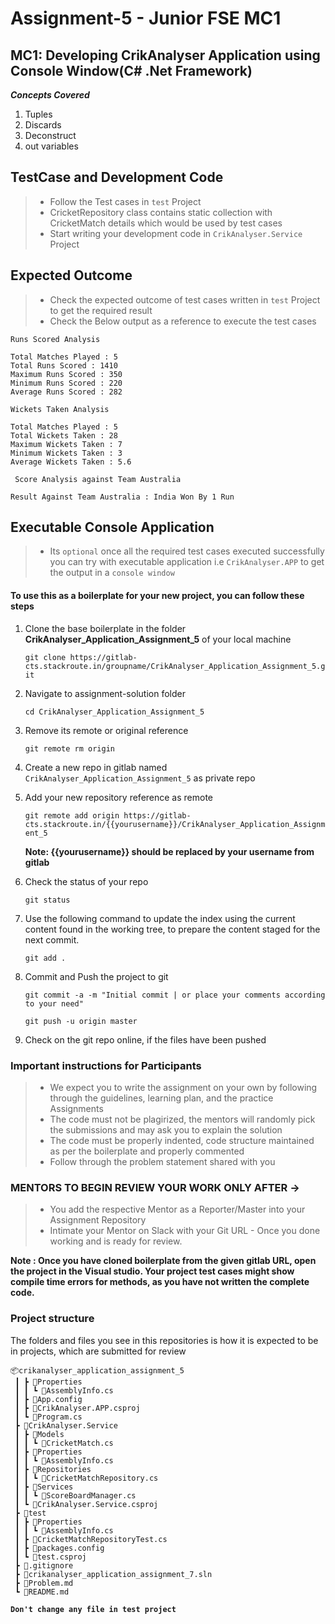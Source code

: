 ﻿# Assignment-5 - Junior FSE MC1

## MC1: Developing CrikAnalyser Application using Console Window(C# .Net Framework) 

***Concepts Covered***
1. Tuples
2. Discards
3. Deconstruct
4. out variables


## TestCase and Development Code

> - Follow the Test cases in `test` Project
> - CricketRepository class contains static collection with CricketMatch details which would be used by test cases
> - Start writing your development code in `CrikAnalyser.Service` Project

## Expected Outcome 

> - Check the expected outcome of test cases written in `test` Project to get the
    required result
> - Check the Below output as a reference to execute the test cases

```
Runs Scored Analysis

Total Matches Played : 5
Total Runs Scored : 1410
Maximum Runs Scored : 350
Minimum Runs Scored : 220
Average Runs Scored : 282

Wickets Taken Analysis

Total Matches Played : 5
Total Wickets Taken : 28
Maximum Wickets Taken : 7
Minimum Wickets Taken : 3
Average Wickets Taken : 5.6

 Score Analysis against Team Australia

Result Against Team Australia : India Won By 1 Run

```
## Executable Console Application
> - Its `optional` once all the required test cases executed successfully 
    you can try with executable application i.e `CrikAnalyser.APP`
    to get the output in a `console window`

#### To use this as a boilerplate for your new project, you can follow these steps

1. Clone the base boilerplate in the folder **CrikAnalyser_Application_Assignment_5** of your local machine
     
    `git clone https://gitlab-cts.stackroute.in/groupname/CrikAnalyser_Application_Assignment_5.git`
         
2. Navigate to assignment-solution folder

    `cd CrikAnalyser_Application_Assignment_5`

3. Remove its remote or original reference

     `git remote rm origin`

4. Create a new repo in gitlab named `CrikAnalyser_Application_Assignment_5` as private repo

5. Add your new repository reference as remote

     `git remote add origin https://gitlab-cts.stackroute.in/{{yourusername}}/CrikAnalyser_Application_Assignment_5`

     **Note: {{yourusername}} should be replaced by your username from gitlab**

5. Check the status of your repo 
     
     `git status`

6. Use the following command to update the index using the current content found in the working tree, to prepare the content staged for the next commit.

     `git add .`
 
7. Commit and Push the project to git

     `git commit -a -m "Initial commit | or place your comments according to your need"`

     `git push -u origin master`

8. Check on the git repo online, if the files have been pushed

### Important instructions for Participants
> - We expect you to write the assignment on your own by following through the guidelines, learning plan, and the practice Assignments
> - The code must not be plagirized, the mentors will randomly pick the submissions and may ask you to explain the solution
> - The code must be properly indented, code structure maintained as per the boilerplate and properly commented
> - Follow through the problem statement shared with you

### MENTORS TO BEGIN REVIEW YOUR WORK ONLY AFTER ->
> - You add the respective Mentor as a Reporter/Master into your Assignment Repository
> - Intimate your Mentor on Slack with your Git URL - Once you done working and is ready for review.

	   
**Note : Once you have cloned boilerplate from the given gitlab URL, open the project in the Visual studio. 
Your project test cases might show compile time errors for methods, as you have not written the complete code.**

### Project structure

The folders and files you see in this repositories is how it is expected to be in projects, which are submitted for review

```
📦crikanalyser_application_assignment_5
 ┃ ┣ 📂Properties
 ┃ ┃ ┗ 📜AssemblyInfo.cs
 ┃ ┣ 📜App.config
 ┃ ┣ 📜CrikAnalyser.APP.csproj
 ┃ ┗ 📜Program.cs
 ┣ 📂CrikAnalyser.Service
 ┃ ┣ 📂Models
 ┃ ┃ ┗ 📜CricketMatch.cs
 ┃ ┣ 📂Properties
 ┃ ┃ ┗ 📜AssemblyInfo.cs
 ┃ ┣ 📂Repositories
 ┃ ┃ ┗ 📜CricketMatchRepository.cs
 ┃ ┣ 📂Services
 ┃ ┃ ┗ 📜ScoreBoardManager.cs
 ┃ ┗ 📜CrikAnalyser.Service.csproj
 ┣ 📂test
 ┃ ┣ 📂Properties
 ┃ ┃ ┗ 📜AssemblyInfo.cs
 ┃ ┣ 📜CricketMatchRepositoryTest.cs
 ┃ ┣ 📜packages.config
 ┃ ┗ 📜test.csproj
 ┣ 📜.gitignore
 ┣ 📜crikanalyser_application_assignment_7.sln
 ┣ 📜Problem.md
 ┗ 📜README.md
```
<b> `Don't change any file in test project` </b>